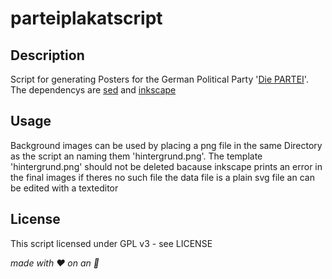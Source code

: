 # parteiplakatscript 

## Description
Script for generating Posters for the German Political Party '[Die PARTEI](https://die-partei.de)'.  
The dependencys are [sed](http://sed.sourceforge.net/grabbag/ssed/) and [inkscape](https://inkscape.org/en/download/)

## Usage
Background images can be used by placing a png file in the same Directory as the script an naming them 'hintergrund.png'.
The template 'hintergrund.png' should not be deleted bacause inkscape prints an error in the final images if theres no such file
the data file is a plain svg file an can be edited with a texteditor

## License
This script licensed under GPL v3 - see LICENSE

_made with ♥︎ on an _
